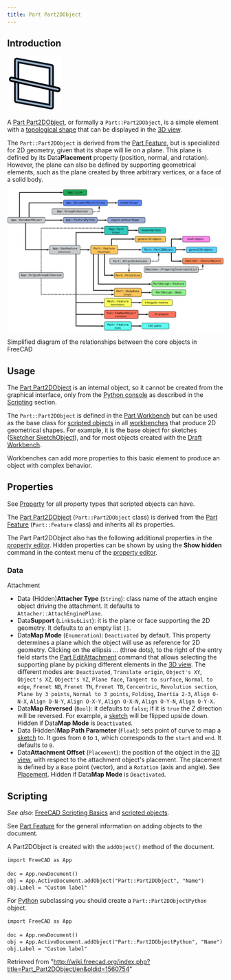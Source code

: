 ```yaml
---
title: Part Part2DObject
---
```


## Introduction

![](/src/assets/images/Tree_Part2D.svg)

A [Part Part2DObject](/Part_Part2DObject "Part Part2DObject"), or formally a `Part::Part2DObject`, is a simple element with a [topological shape](/Part_TopoShape "Part TopoShape") that can be displayed in the [3D view](/3D_view "3D view").

The `Part::Part2DObject` is derived from the [Part Feature](/Part_Feature "Part Feature"), but is specialized for 2D geometry, given that its shape will lie on a plane. This plane is defined by its Data**Placement** property (position, normal, and rotation). However, the plane can also be defined by supporting geometrical elements, such as the plane created by three arbitrary vertices, or a face of a solid body.

![](/src/assets/images/FreeCAD_core_objects.svg)

Simplified diagram of the relationships between the core objects in FreeCAD

## Usage

The [Part Part2DObject](/Part_Part2DObject "Part Part2DObject") is an internal object, so it cannot be created from the graphical interface, only from the [Python console](/Python_console "Python console") as described in the [Scripting](#Scripting) section.

The `Part::Part2DObject` is defined in the [Part Workbench](/Part_Workbench "Part Workbench") but can be used as the base class for [scripted objects](/Scripted_objects "Scripted objects") in all [workbenches](/Workbenches "Workbenches") that produce 2D geometrical shapes. For example, it is the base object for sketches ([Sketcher SketchObject](/Sketcher_SketchObject "Sketcher SketchObject")), and for most objects created with the [Draft Workbench](/Draft_Workbench "Draft Workbench").

Workbenches can add more properties to this basic element to produce an object with complex behavior.

## Properties

See [Property](/Property "Property") for all property types that scripted objects can have.

The [Part Part2DObject](/Part_Part2DObject "Part Part2DObject") (`Part::Part2DObject` class) is derived from the [Part Feature](/Part_Feature "Part Feature") (`Part::Feature` class) and inherits all its properties.

The Part Part2DObject also has the following additional properties in the [property editor](/Property_editor "Property editor"). Hidden properties can be shown by using the **Show hidden** command in the context menu of the [property editor](/Property_editor "Property editor").

### Data

Attachment

- Data (Hidden)**Attacher Type** (`String`): class name of the attach engine object driving the attachment. It defaults to `Attacher::AttachEnginePlane`.
- Data**Support** (`LinkSubList`): it is the plane or face supporting the 2D geometry. It defaults to an empty list `[]`.
- Data**Map Mode** (`Enumeration`): `Deactivated` by default. This property determines a plane which the object will use as reference for 2D geometry. Clicking on the ellipsis ... (three dots), to the right of the entry field starts the [Part EditAttachment](/Part_EditAttachment "Part EditAttachment") command that allows selecting the supporting plane by picking different elements in the [3D view](/3D_view "3D view"). The different modes are: `Deactivated`, `Translate origin`, `Object's XY`, `Object's XZ`, `Object's YZ`, `Plane face`, `Tangent to surface`, `Normal to edge`, `Frenet NB`, `Frenet TN`, `Frenet TB`, `Concentric`, `Revolution section`, `Plane by 3 points`, `Normal to 3 points`, `Folding`, `Inertia 2-3`, `Align O-N-X`, `Align O-N-Y`, `Align O-X-Y`, `Align O-X-N`, `Align O-Y-N`, `Align O-Y-X`.
- Data**Map Reversed** (`Bool`): it defaults to `false`; if it is `true` the Z direction will be reversed. For example, a [sketch](/Sketch "Sketch") will be flipped upside down. Hidden if Data**Map Mode** is `Deactivated`.
- Data (Hidden)**Map Path Parameter** (`Float`): sets point of curve to map a [sketch](/Sketch "Sketch") to. It goes from `0` to `1`, which corresponds to the `start` and `end`. It defaults to `0`.
- Data**Attachment Offset** (`Placement`): the position of the object in the [3D view](/3D_view "3D view"), with respect to the attachment object's placement. The placement is defined by a `Base` point (vector), and a `Rotation` (axis and angle). See [Placement](/Placement "Placement"). Hidden if Data**Map Mode** is `Deactivated`.

## Scripting

_See also:_ [FreeCAD Scripting Basics](/FreeCAD_Scripting_Basics "FreeCAD Scripting Basics") and [scripted objects](/Scripted_objects "Scripted objects").

See [Part Feature](/Part_Feature "Part Feature") for the general information on adding objects to the document.

A Part2DObject is created with the `addObject()` method of the document.

```
import FreeCAD as App

doc = App.newDocument()
obj = App.ActiveDocument.addObject("Part::Part2DObject", "Name")
obj.Label = "Custom label"

```

For [Python](/Python "Python") subclassing you should create a `Part::Part2DObjectPython` object.

```
import FreeCAD as App

doc = App.newDocument()
obj = App.ActiveDocument.addObject("Part::Part2DObjectPython", "Name")
obj.Label = "Custom label"

```

Retrieved from "<http://wiki.freecad.org/index.php?title=Part_Part2DObject/en&oldid=1560754>"
